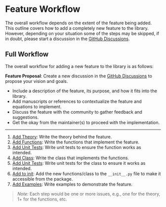 # Feature Workflow

The overall workflow depends on the extent of the feature being added.
This outline covers how to add a completely new feature to the library.
However, depending on your situation some of the steps may be skipped, if in doubt, please start a discussion in the
[GitHub Discussions](https://github.com/uncscode/particula/discussions).

## Full Workflow

The overall workflow for adding a new feature to the library is as follows:

**Feature Proposal**: Create a new discussion in the [GitHub Discussions](https://github.com/uncscode/particula/discussions) to propose your vision and goals.

- Include a description of the feature, its purpose, and how it fits into the library.
- Add manuscripts or references to contextualize the feature and equations to implement.
- Discuss the feature with the community to gather feedback and suggestions.
- Get the okay from the maintainer(s) to proceed with the implementation.

---

1. [Add Theory](Add_Theory.md): Write the theory behind the feature.
2. [Add Functions](Add_Function.md): Write the functions that implement the feature.
3. [Add Unit Tests](Add_Unit_Test.md): Write unit tests to ensure the function works as intended.
4. [Add Class](Add_Class.md): Write the class that implements the functions.
5. [Add Unit Tests](Add_Unit_Test.md): Write unit tests for the class to ensure it works as intended.
6. [Add to init](Add_to_init.md): Add the new functions/class to the `__init__.py` file to make it accessible from the package.
7. [Add Examples](Add_Example.md): Write examples to demonstrate the feature.

> _Note:_ Each step would be one or more issues, e.g., one for the theory, 1+ for the functions, etc.
